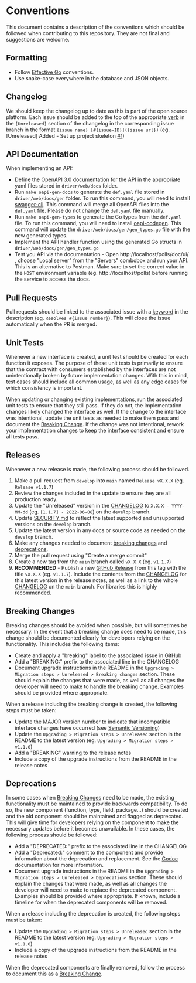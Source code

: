 # Conventions
This document contains a description of the conventions which should be followed when contributing to this repository. They are not final and suggestions are welcome.

## Formatting
- Follow [Effective Go](https://go.dev/doc/effective_go) conventions.
- Use snake-case everywhere in the database and JSON objects.

## Changelog
We should keep the changelog up to date as this is part of the open source platform. Each issue should be added to the top of the appropriate [verb](https://keepachangelog.com/en/1.0.0/#how) in the `[Unreleased]` section of the changelog in the corresponding issue branch in the format `{issue name} [#{issue-ID}]({issue url})` (eg. [Unreleased] Added - Set up project skeleton [#1](https://github.com/rokwire/core-building-block/issues/1))

## API Documentation
When implementing an API:
- Define the OpenAPI 3.0 documentation for the API in the appropriate yaml files stored in `driver/web/docs` folder.
- Run `make oapi-gen-docs` to generate the `def.yaml` file stored in `driver/web/docs/gen` folder. To run this command, you will need to install [swagger-cli](https://github.com/APIDevTools/swagger-cli). This command will merge all OpenAPI files into the `def.yaml` file. Please do not change the `def.yaml` file manually.
- Run `make oapi-gen-types` to generate the Go types from the `def.yaml` file. To run this command, you will need to install [oapi-codegen](https://github.com/deepmap/oapi-codegen). This command will update the `driver/web/docs/gen/gen_types.go` file with the new generated types.
- Implement the API handler function using the generated Go structs in `driver/web/docs/gen/gen_types.go`
- Test you API via the documentation - Open http://localhost/polls/doc/ui/ , choose "Local server" from the "Servers" combobox and run your API. This is an alternative to Postman. Make sure to set the correct value in the `HOST` environment variable (eg. http://localhost/polls) before running the service to access the docs.

## Pull Requests
Pull requests should be linked to the associated issue with a [keyword](https://docs.github.com/en/issues/tracking-your-work-with-issues/creating-issues/linking-a-pull-request-to-an-issue#linking-a-pull-request-to-an-issue-using-a-keyword) in the description (eg. `Resolves #{issue number}`). This will close the issue automatically when the PR is merged. 

## Unit Tests
Whenever a new interface is created, a unit test should be created for each function it exposes. The purpose of these unit tests is primarily to ensure that the contract with consumers established by the interfaces are not unintentionally broken by future implementation changes. With this in mind, test cases should include all common usage, as well as any edge cases for which consistency is important. 

When updating or changing existing implementations, run the associated unit tests to ensure that they still pass. If they do not, the implementation changes likely changed the interface as well. If the change to the interface was intentional, update the unit tests as needed to make them pass and document the [Breaking Change](#breaking-changes). If the change was not intentional, rework your implementation changes to keep the interface consistent and ensure all tests pass.

## Releases
Whenever a new release is made, the following process should be followed.

1. Make a pull request from `develop` into `main` named `Release vX.X.X` (eg. `Release v1.1.7`)
2. Review the changes included in the update to ensure they are all production ready.
3. Update the "Unreleased" version in the [CHANGELOG](CHANGELOG.md#unreleased) to `X.X.X - YYYY-MM-dd` (eg. `[1.1.7] - 2022-06-08`) on the `develop` branch.
4. Update [SECURITY.md](SECURITY.md) to reflect the latest supported and unsupported versions on the `develop` branch.
5. Update the latest version in any docs or source code as needed on the `develop` branch. 
6. Make any changes needed to document [breaking changes](#breaking-changes) and [deprecations](#deprecations).
7. Merge the pull request using "Create a merge commit"
8. Create a new tag from the `main` branch called `vX.X.X` (eg. `v1.1.7`)
9. **RECOMMENDED** - Publish a new [GitHub Release](https://docs.github.com/en/repositories/releasing-projects-on-github/managing-releases-in-a-repository#creating-a-release) from this tag with the title `vX.X.X` (eg. `v1.1.7`). Include the contents from the [CHANGELOG](CHANGELOG.md) for this latest version in the release notes, as well as a link to the whole [CHANGELOG](CHANGELOG.md) on the `main` branch. For libraries this is highly recommended.

## Breaking Changes
Breaking changes should be avoided when possible, but will sometimes be necessary. In the event that a breaking change does need to be made, this change should be documented clearly for developers relying on the functionality. This includes the following items:
* Create and apply a "breaking" label to the associated issue in GitHub
* Add a "BREAKING:" prefix to the associated line in the CHANGELOG
* Document upgrade instructions in the README in the `Upgrading > Migration steps > Unreleased > Breaking changes` section. These should explain the changes that were made, as well as all changes the developer will need to make to handle the breaking change. Examples should be provided where appropriate.

When a release including the breaking change is created, the following steps must be taken:
* Update the MAJOR version number to indicate that incompatible interface changes have occurred (see [Semantic Versioning](https://semver.org/))
* Update the `Upgrading > Migration steps > Unreleased` section in the README to the latest version (eg. `Upgrading > Migration steps > v1.1.0`)
* Add a "BREAKING" warning to the release notes
* Include a copy of the upgrade instructions from the README in the release notes

## Deprecations
In some cases when [Breaking Changes](#breaking-changes) need to be made, the existing functionality must be maintained to provide backwards compatibility. To do so, the new component (function, type, field, package...) should be created and the old component should be maintained and flagged as deprecated. This will give time for developers relying on the component to make the necessary updates before it becomes unavailable. In these cases, the following process should be followed:
* Add a "DEPRECATED:" prefix to the associated line in the CHANGELOG
* Add a "Deprecated:" comment to the component and provide information about the deprecation and replacement. See the [Godoc](https://go.dev/blog/godoc) documentation for more information.
* Document upgrade instructions in the README in the `Upgrading > Migration steps > Unreleased > Deprecations` section. These should explain the changes that were made, as well as all changes the developer will need to make to replace the deprecated component. Examples should be provided where appropriate. If known, include a timeline for when the deprecated components will be removed.

When a release including the deprecation is created, the following steps must be taken:
* Update the `Upgrading > Migration steps > Unreleased` section in the README to the latest version (eg. `Upgrading > Migration steps > v1.1.0`)
* Include a copy of the upgrade instructions from the README in the release notes

When the deprecated components are finally removed, follow the process to document this as a [Breaking Change](#breaking-changes). 